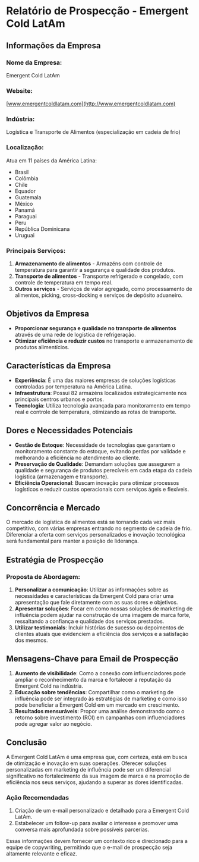 # Relatório de Prospecção - Emergent Cold LatAm

## Informações da Empresa
### Nome da Empresa:
Emergent Cold LatAm

### Website:
[www.emergentcoldlatam.com](http://www.emergentcoldlatam.com)

### Indústria:
Logística e Transporte de Alimentos (especialização em cadeia de frio)

### Localização:
Atua em 11 países da América Latina:
- Brasil
- Colômbia
- Chile
- Equador
- Guatemala
- México
- Panamá
- Paraguai
- Peru
- República Dominicana
- Uruguai

### Principais Serviços:
1. **Armazenamento de alimentos** - Armazéns com controle de temperatura para garantir a segurança e qualidade dos produtos.
2. **Transporte de alimentos** - Transporte refrigerado e congelado, com controle de temperatura em tempo real.
3. **Outros serviços** - Serviços de valor agregado, como processamento de alimentos, picking, cross-docking e serviços de depósito aduaneiro.

## Objetivos da Empresa
- **Proporcionar segurança e qualidade no transporte de alimentos** através de uma rede de logística de refrigeração.
- **Otimizar eficiência e reduzir custos** no transporte e armazenamento de produtos alimentícios.

## Características da Empresa
- **Experiência**: É uma das maiores empresas de soluções logísticas controladas por temperatura na América Latina.
- **Infraestrutura**: Possui 82 armazéns localizados estrategicamente nos principais centros urbanos e portos.
- **Tecnologia**: Utiliza tecnologia avançada para monitoramento em tempo real e controle de temperatura, otimizando as rotas de transporte.

## Dores e Necessidades Potenciais
- **Gestão de Estoque**: Necessidade de tecnologias que garantam o monitoramento constante do estoque, evitando perdas por validade e melhorando a eficiência no atendimento ao cliente.
- **Preservação de Qualidade**: Demandam soluções que assegurem a qualidade e segurança de produtos perecíveis em cada etapa da cadeia logística (armazenagem e transporte).
- **Eficiência Operacional**: Buscam inovação para otimizar processos logísticos e reduzir custos operacionais com serviços ágeis e flexíveis.

## Concorrência e Mercado
O mercado de logística de alimentos está se tornando cada vez mais competitivo, com várias empresas entrando no segmento de cadeia de frio. Diferenciar a oferta com serviços personalizados e inovação tecnológica será fundamental para manter a posição de liderança.

## Estratégia de Prospecção
### Proposta de Abordagem:
1. **Personalizar a comunicação**: Utilizar as informações sobre as necessidades e características da Emergent Cold para criar uma apresentação que fale diretamente com as suas dores e objetivos.
2. **Apresentar soluções**: Focar em como nossas soluções de marketing de influência podem ajudar na construção de uma imagem de marca forte, ressaltando a confiança e qualidade dos serviços prestados.
3. **Utilizar testimonials**: Incluir histórias de sucesso ou depoimentos de clientes atuais que evidenciem a eficiência dos serviços e a satisfação dos mesmos.

## Mensagens-Chave para Email de Prospecção
1. **Aumento de visibilidade**: Como a conexão com influenciadores pode ampliar o reconhecimento da marca e fortalecer a reputação da Emergent Cold na indústria.
2. **Educação sobre tendências**: Compartilhar como o marketing de influência pode ser integrado às estratégias de marketing e como isso pode beneficiar a Emergent Cold em um mercado em crescimento.
3. **Resultados mensuráveis**: Propor uma análise demonstrando como o retorno sobre investimento (ROI) em campanhas com influenciadores pode agregar valor ao negócio.

## Conclusão
A Emergent Cold LatAm é uma empresa que, com certeza, está em busca de otimização e inovação em suas operações. Oferecer soluções personalizadas em marketing de influência pode ser um diferencial significativo no fortalecimento da sua imagem de marca e na promoção de eficiência nos seus serviços, ajudando a superar as dores identificadas. 

### Ação Recomendadas
1. Criação de um e-mail personalizado e detalhado para a Emergent Cold LatAm.
2. Estabelecer um follow-up para avaliar o interesse e promover uma conversa mais aprofundada sobre possíveis parcerias. 

Essas informações devem fornecer um contexto rico e direcionado para a equipe de copywriting, permitindo que o e-mail de prospecção seja altamente relevante e eficaz.